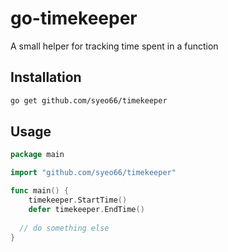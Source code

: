 # go-timekeeper
A small helper for tracking time spent in a function

## Installation
```bash
go get github.com/syeo66/timekeeper
```

## Usage
```go
package main

import "github.com/syeo66/timekeeper"

func main() {
	timekeeper.StartTime()
	defer timekeeper.EndTime()
  
  // do something else
}
```
